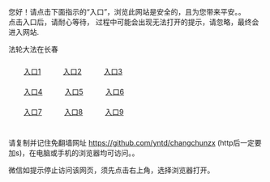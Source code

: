您好！请点击下面指示的“入口”，浏览此网站是安全的，且为您带来平安。。 <br/>
点击入口后，请耐心等待， 过程中可能会出现无法打开的提示，请忽略，最终会进入网站. </br>

法轮大法在长春<br/>
<div style="padding:10px"><a style="margin:20px" target="_blank" href="https://d1uyznjmloo5v7.cloudfront.net/2Qpsp?mqdajss" id="ccLink1" rel="nofollow">入口1</a> <a target="_blank" style="margin:20px" href="https://d2zrrj8xoxmgrj.cloudfront.net/2Qpsp?oqsnr" id="ccLink2" rel="nofollow">入口2</a> <a style="margin:20px" target="_blank" href="https://d1q0ctyp4nrsgq.cloudfront.net/2Qpsp?kyqkbstb" id="ccLink3" rel="nofollow">入口3</a></div>

<div style="padding:10px" ><a style="margin:20px" target="_blank" href="https://d1uyznjmloo5v7.cloudfront.net/2Qpsp?mqdajss" id="ccLink4" rel="nofollow">入口4</a> <a style="margin:20px" href="https://d2zrrj8xoxmgrj.cloudfront.net/2Qpsp?oqsnr" target="_blank" id="ccLink5" rel="nofollow">入口5</a> <a style="margin:20px" href="https://d1q0ctyp4nrsgq.cloudfront.net/2Qpsp?kyqkbstb" target="_blank" id="ccLink6" rel="nofollow">入口6</a></div>

<div style="padding:10px"><a style="margin:20px" target="_blank" href="https://d1uyznjmloo5v7.cloudfront.net/2Qpsp?mqdajss" id="ccLink7" rel="nofollow">入口7</a> <a style="margin:20px" href="https://d2zrrj8xoxmgrj.cloudfront.net/2Qpsp?oqsnr" target="_blank" id="ccLink8" rel="nofollow">入口8</a> <a style="margin:20px" target="_blank" href="https://d1q0ctyp4nrsgq.cloudfront.net/2Qpsp?kyqkbstb" id="ccLink9" rel="nofollow">入口9</a></div>

<br/>



请复制并记住免翻墙网址 https://github.com/yntd/changchunzx (http后一定要加s)，在电脑或手机的浏览器均可访问。。<br/>

微信如提示停止访问该网页，须先点击右上角，选择浏览器打开。
